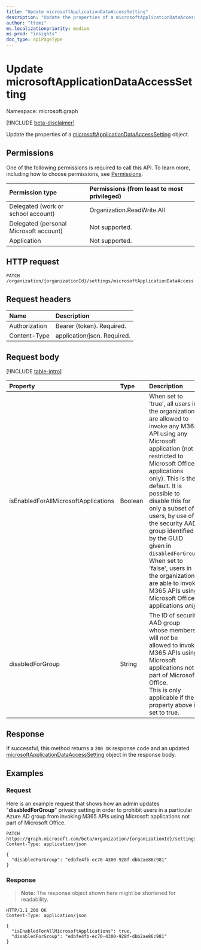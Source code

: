 ```yaml
---
title: "Update microsoftApplicationDataAccessSetting"
description: "Update the properties of a microsoftApplicationDataAccessSetting object."
author: "ttomi"
ms.localizationpriority: medium
ms.prod: "insights"
doc_type: apiPageType
---
```


# Update microsoftApplicationDataAccessSetting

Namespace: microsoft.graph

[!INCLUDE [beta-disclaimer](../../includes/beta-disclaimer.md)]

Update the properties of a [microsoftApplicationDataAccessSetting](../resources/microsoftapplicationdataaccesssetting.md) object.

## Permissions

One of the following permissions is required to call this API. To learn more, including how to choose permissions, see [Permissions](/graph/permissions-reference).

|Permission type|Permissions (from least to most privileged)|
|:---|:---|
|Delegated (work or school account)|Organization.ReadWrite.All|
|Delegated (personal Microsoft account)|Not supported.|
|Application|Not supported.|

## HTTP request

<!-- {
  "blockType": "ignored"
}
-->
``` http
PATCH /organization/{organizationId}/settings/microsoftApplicationDataAccess
```

## Request headers
|Name|Description|
|:---|:---|
|Authorization|Bearer {token}. Required.|
|Content-Type|application/json. Required.|

## Request body
[!INCLUDE [table-intro](../../includes/update-property-table-intro.md)]

|Property|Type|Description|
|:---|:---|:---|
|isEnabledForAllMicrosoftApplications|Boolean|When set to 'true', all users in the organization are allowed to invoke any M365 API using any Microsoft application (not restricted to Microsoft Office applications only). This is the default. It is possible to disable this for only a subset of users, by use of the security AAD group identified by the GUID given in `disabledForGroup`. <br> When set to 'false', users in the organization are able to invoke M365 APIs using Microsoft Office applications _only_.|
|disabledForGroup|String|The ID of security AAD group whose members will _not_ be allowed to invoke M365 APIs using Microsoft applications not part of Microsoft Office. <br> This is only applicable if the property above is set to true.|

## Response

If successful, this method returns a `200 OK` response code and an updated [microsoftApplicationDataAccessSetting](../resources/microsoftapplicationdataaccesssetting.md) object in the response body.

## Examples

### Request

Here is an example request that shows how an admin updates "**disabledForGroup**" privacy setting in order to prohibit users in a particular Azure AD group from invoking M365 APIs using Microsoft applications not part of Microsoft Office.

<!-- {
  "blockType": "request",
  "name": "update_microsoftapplicationdataaccesssetting"
}
-->
``` http
PATCH https://graph.microsoft.com/beta/organization/{organizationId}/settings/microsoftApplicationDataAccess
Content-Type: application/json

{
  "disabledForGroup": "edbfe4fb-ec70-4300-928f-dbb2ae86c981"
}
```

### Response

>**Note:** The response object shown here might be shortened for readability.
<!-- {
  "blockType": "response",
  "@odata.type": "microsoft.graph.microsoftApplicationDataAccessSetting",
  "name": "update_microsoftapplicationdataaccesssetting"
}
-->
``` http
HTTP/1.1 200 OK
Content-Type: application/json

{
  "isEnabledForAllMicrosoftApplications": true,
  "disabledForGroup": "edbfe4fb-ec70-4300-928f-dbb2ae86c981"
}
```
